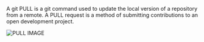 A git PULL is a git command used to update the local version of a repository from a remote. A PULL request is a method of submitting contributions to an open development project.

![PULL IMAGE](https://sarafordnet.files.wordpress.com/2017/05/image10.png)
